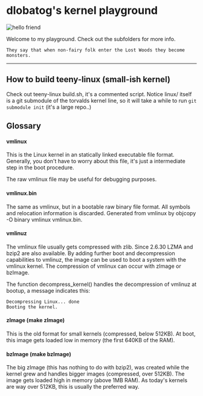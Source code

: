 # dlobatog's kernel playground

![hello friend](http://blog.daniellobato.me/wp-content/uploads/2016/09/cropped-hellofriend.jpg)

Welcome to my playground. Check out the subfolders for more info.

`They say that when non-fairy folk enter the Lost Woods they become monsters.`

------------------

## How to build teeny-linux (small-ish kernel)

Check out teeny-linux build.sh, it's a commented script.
Notice linux/ itself is a git submodule of the torvalds kernel line, so it
will take a while to run `git submodule init` (it's a large repo..)

## Glossary

#### vmlinux

This is the Linux kernel in an statically linked executable file format. Generally, you don't have to worry about this file, it's just a intermediate step in the boot procedure.

The raw vmlinux file may be useful for debugging purposes.

#### vmlinux.bin

The same as vmlinux, but in a bootable raw binary file format. All symbols and relocation information is discarded. Generated from vmlinux by objcopy -O binary vmlinux vmlinux.bin.

#### vmlinuz

The vmlinux file usually gets compressed with zlib. Since 2.6.30 LZMA and bzip2 are also available. By adding further boot and decompression capabilities to vmlinuz, the image can be used to boot a system with the vmlinux kernel. The compression of vmlinux can occur with zImage or bzImage.

The function decompress_kernel() handles the decompression of vmlinuz at bootup, a message indicates this:

    Decompressing Linux... done
    Booting the kernel.

#### zImage (make zImage)

This is the old format for small kernels (compressed, below 512KB). At boot, this image gets loaded low in memory (the first 640KB of the RAM).

#### bzImage (make bzImage)

The big zImage (this has nothing to do with bzip2), was created while the kernel grew and handles bigger images (compressed, over 512KB). The image gets loaded high in memory (above 1MB RAM). As today's kernels are way over 512KB, this is usually the preferred way.



